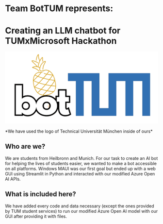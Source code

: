 # Team BotTUM represents:
# Creating an LLM chatbot for TUMxMicrosoft Hackathon
<p align="center">
  <img src="resources for README/botTUM_logo.png">
</p>
*We have used the logo of Technical Universität München inside of ours*

## Who are we?

We are students from Heilbronn and Munich.
For our task to create an AI bot for helping the lives of students easier, we wanted to make a bot accessible on all platforms.
Windows MAUI was our first goal but ended up with a web GUI using Streamlit in Python and interacted with our modified Azure Open AI APIs.

## What is included here?

We have added every code and data necessary (except the ones provided by TUM student services) to run our modified Azure Open AI model with our GUI after providing it with files.
